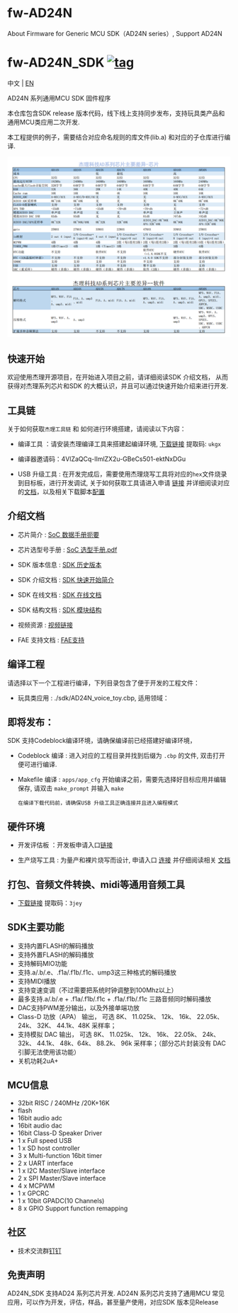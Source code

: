 # fw-AD24N
About Firmware for Generic MCU SDK（AD24N series）, Support AD24N

[tag download]:https://github.com/Jieli-Tech/AD24N/tags
[tag_badgen]:https://img.shields.io/github/v/tag/Jieli-Tech/fw-AD24N?style=plastic&labelColor=ffffff&color=informational&label=Tag&

# fw-AD24N_SDK   [![tag][tag_badgen]][tag download]

中文 | [EN](./README-en.md)

AD24N 系列通用MCU SDK 固件程序

本仓库包含SDK release 版本代码，线下线上支持同步发布，支持玩具类产品和通用MCU类应用二次开发.

本工程提供的例子，需要结合对应命名规则的库文件(lib.a) 和对应的子仓库进行编译.

![Alt](jl_ad_chip.png)

快速开始
------------

欢迎使用杰理开源项目，在开始进入项目之前，请详细阅读SDK 介绍文档，
从而获得对杰理系列芯片和SDK 的大概认识，并且可以通过快速开始介绍来进行开发.

工具链
------------

关于如何获取`杰理工具链` 和 如何进行环境搭建，请阅读以下内容：

* 编译工具 ：请安装杰理编译工具来搭建起编译环境, [下载链接](https://pan.baidu.com/s/1f5pK7ZaBNnvbflD-7R22zA) 提取码: `ukgx`
* 编译器邀请码：4VlZaQCq-lImlZX2u-GBeCs501-ektNxDGu

* USB 升级工具 : 在开发完成后，需要使用杰理烧写工具将对应的`hex`文件烧录到目标板，进行开发调试, 关于如何获取工具请进入申请 [链接](https://item.taobao.com/item.htm?spm=a1z10.1-c-s.w4004-22883854875.5.504d246bXKwyeH&id=620295020803) 并详细阅读对应的[文档](doc/stuff/usb%20updater.pdf)，以及相关下载脚本[配置](doc/stuff/ISD_CONFIG.INI配置文件说明.pdf)

介绍文档
------------

* 芯片简介 : [SoC 数据手册扼要](./doc)

* 芯片选型号手册 : [SoC 选型手册.pdf](./doc/杰理科技32位AD系列语音MCU选型表.pdf)

* SDK 版本信息 : [SDK 历史版本](./doc/AD24N_SDK_发布版本信息.pdf)

* SDK 介绍文档 : [SDK 快速开始简介](./doc/AD24N_SDK手册_v1.0.pdf)

* SDK 在线文档 : [SDK 在线文档](https://doc.zh-jieli.com/AD24/zh-cn/master/index.html)

* SDK 结构文档 : [SDK 模块结构](./doc/)

* 视频资源 : [视频链接](https://space.bilibili.com/3493277347088769/dynamic)

* FAE 支持文档 : [FAE支持](https://gitee.com/jieli-tech_fae/fw-jl)



编译工程
-------------
请选择以下一个工程进行编译，下列目录包含了便于开发的工程文件：

* 玩具类应用 : ./sdk/AD24N_voice_toy.cbp, 适用领域：

即将发布：
------------

SDK 支持Codeblock编译环境，请确保编译前已经搭建好编译环境，

* Codeblock 编译 : 进入对应的工程目录并找到后缀为 `.cbp` 的文件, 双击打开便可进行编译.

* Makefile 编译 : `apps/app_cfg` 开始编译之前，需要先选择好目标应用并编辑保存, 请双击 `make_prompt` 并输入 `make`

  `在编译下载代码前，请确保USB 升级工具正确连接并且进入编程模式`
  

硬件环境
-------------

* 开发评估板 ：开发板申请入口[链接](https://shop321455197.taobao.com/?spm=a230r.7195193.1997079397.2.2a6d391d3n5udo)

* 生产烧写工具 : 为量产和裸片烧写而设计, 申请入口 [连接](https://item.taobao.com/item.htm?spm=a1z10.1-c-s.w4004-22883854875.8.504d246bXKwyeH&id=620941819219) 并仔细阅读相关 [文档](./doc/stuff/烧写器使用说明文档.pdf)
  
打包、音频文件转换、midi等通用音频工具
-------------

* [下载链接](https://pan.baidu.com/s/1ajzBF4BFeiRFpDF558ER9w#list/path=%2F) 提取码：`3jey` 

SDK主要功能
-------------
* 支持内置FLASH的解码播放
* 支持外置FLASH的解码播放
* 支持解码MIO功能
* 支持.a/.b/.e、.f1a/.f1b/.f1c、ump3这三种格式的解码播放
* 支持MIDI播放
* 支持变速变调（不过需要把系统时钟调整到100Mhz以上）
* 最多支持.a/.b/.e + .f1a/.f1b/.f1c + .f1a/.f1b/.f1c 三路音频同时解码播放
* DAC支持PWM差分输出，以及外接单端功放
* Class-D 功放（APA） 输出， 可选 8K、 11.025k、 12k、 16k、 22.05k、 24k、 32K、 44.1k、48K 采样率；
* 支持模拟 DAC 输出， 可选 8K、 11.025k、 12k、 16k、 22.05k、 24k、 32k、 44.1k、 48k、64k、 88.2k、 96k 采样率；（部分芯片封装没有 DAC 引脚无法使用该功能）
* 关机功耗2uA+

MCU信息
-------------
* 32bit RISC / 240MHz /20K+16K
* flash 
* 16bit audio adc
* 16bit audio dac
* 16bit Class-D Speaker Driver
* 1 x Full speed USB
* 1 x SD host controller
* 3 x Multi-function 16bit timer
* 2 x UART interface
* 1 x I2C Master/Slave interface
* 2 x SPI Master/Slave interface
* 4 x MCPWM
* 1 x GPCRC
* 1 x 10bit GPADC(10 Channels)
* 8 x GPIO Support function remapping

社区
--------------

* 技术交流群[钉钉](./doc/stuff/dingtalk.jpg)


免责声明
------------

AD24N_SDK 支持AD24 系列芯片开发.
AD24N 系列芯片支持了通用MCU 常见应用，可以作为开发，评估，样品，甚至量产使用，对应SDK 版本见Release
